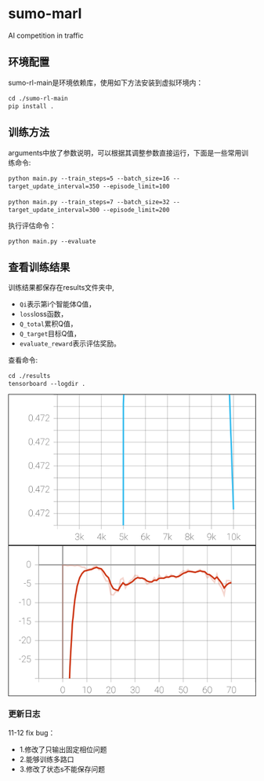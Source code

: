 # sumo-marl
AI competition in traffic

## 环境配置
sumo-rl-main是环境依赖库，使用如下方法安装到虚拟环境内：
```
cd ./sumo-rl-main
pip install .
```
## 训练方法
arguments中放了参数说明，可以根据其调整参数直接运行，下面是一些常用训练命令:

```
python main.py --train_steps=5 --batch_size=16 --target_update_interval=350 --episode_limit=100 

python main.py --train_steps=7 --batch_size=32 --target_update_interval=300 --episode_limit=200
```
执行评估命令：
```
python main.py --evaluate
```

## 查看训练结果
训练结果都保存在results文件夹中,
- `Qi`表示第i个智能体Q值，
- `loss`loss函数，
- `Q_total`累积Q值，
- `Q_target`目标Q值，
- `evaluate_reward`表示评估奖励。

查看命令:
```
cd ./results
tensorboard --logdir .
```
<img src="fig/Q.svg" align="middle" width="800" border="1"/>
<img src="fig/evaluate_reward.svg" align="middle" width="800" border="1"/>

### 更新日志
11-12 fix bug：
- 1.修改了只输出固定相位问题
- 2.能够训练多路口
- 3.修改了状态s不能保存问题
